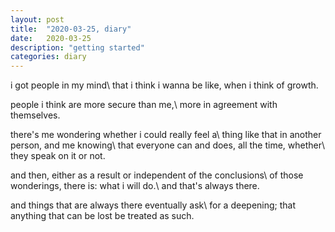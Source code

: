 ```yaml
---
layout: post
title:  "2020-03-25, diary"
date:   2020-03-25
description: "getting started"
categories: diary
---
```

i got people in my mind\\
that i think i wanna be like, when i think of growth.

people i think are more secure than me,\\
more in agreement with themselves.

there's me wondering whether i could really feel a\\
thing like that in another person, and me knowing\\
that everyone can and does, all the time, whether\\
they speak on it or not.

and then, either as a result or independent of the conclusions\\
of those wonderings, there is: what i will do.\\
and that's always there.

and things that are always there eventually ask\\
for a deepening; that anything that can be lost be treated as such.
